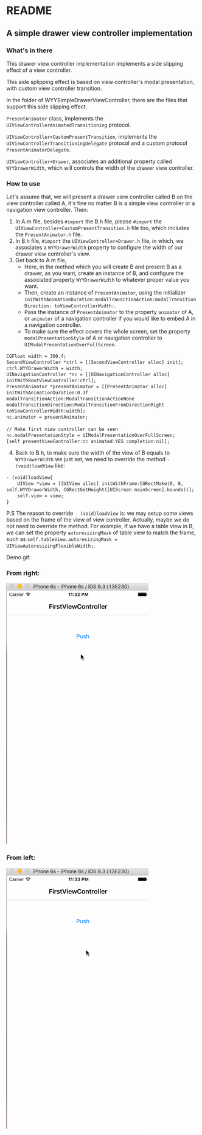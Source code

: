 # README

## A simple drawer view controller implementation

### What's in there

This drawer view controller implementation implements a side slipping effect of a view controller.

This side splipping effect is based on view controller's modal presentation, with custom view controller transition.

In the folder of WYYSimpleDrawerViewController, there are the files that support this side slipping effect.

`PresentAnimator` class, implements the `UIViewControllerAnimatedTransitioning` protocol.

`UIViewController+CustomPresentTransition`, implements the `UIViewControllerTransitioningDelegate` protocol and a custom protocol `PresentAnimatorDelegate`.

`UIViewController+Drawer`, associates an additional property called `WYYDrawerWidth`, which will controls the width of the drawer view controller. 

### How to use

Let's assume that, we will present a drawer view controller called B on the view controller called A, it's fine no matter B is a simple view controller or a navigation view controller.
Then:

1. In A.m file, besides `#import` the B.h file, please `#import` the `UIViewController+CustomPresentTransition.h` file too, which includes the `PresentAnimator.h` file.
2. In B.h file, `#import` the `UIViewController+Drawer.h` file, in which, we associates a `WYYDrawerWidth` property to configure the width of our drawer view controller's view.
3. Get back to A.m file, 
	- Here, in the method which you will create B and present B as a drawer, as you want, create an instance of B, and configure the associated property `WYYDrawerWidth` to whatever proper value you want. 
	- Then, create an instance of `PresentAnimator`, using the initializer `initWithAnimationDuration:modalTransitionAction:modalTransitionDirection: toViewControllerWidth:`.
	- Pass the instance of `PresentAnimator` to the property `animator` of A, or `animator` of a navigation controller if you would like to embed A in a navigation controller.
	- To make sure the effect covers the whole screen, set the property `modalPresentationStyle` of A or navigation controller to `UIModalPresentationOverFullScreen`.

```objc
CGFloat width = 300.f;
SecondViewController *ctrl = [[SecondViewController alloc] init];
ctrl.WYYDrawerWidth = width;
UINavigationController *nc = [[UINavigationController alloc] initWithRootViewController:ctrl];
PresentAnimator *presentAnimator = [[PresentAnimator alloc] initWithAnimationDuration:0.3f modalTransitionAction:ModalTransitionActionNone modalTransitionDirection:ModalTransitionFromDirectionRight toViewControllerWidth:width];
nc.animator = presentAnimator;
    
// Make first view controller can be seen
nc.modalPresentationStyle = UIModalPresentationOverFullScreen;
[self presentViewController:nc animated:YES completion:nil];
```

4. Back to B.h, to make sure the width of the view of B equals to `WYYDrawerWidth` we just set, we need to override the method `- (void)loadView` like:

```objc
- (void)loadView{
    UIView *view = [[UIView alloc] initWithFrame:CGRectMake(0, 0, self.WYYDrawerWidth, CGRectGetHeight([UIScreen mainScreen].bounds))];
    self.view = view;
}
```

P.S The reason to override `- (void)loadView` is: we may setup some views based on the frame of the view of view controller. Actually, maybe we do not need to override the method. For example, if we have a table view in B, we can set the property `autoresizingMask` of table view to match the frame, such as `self.tableView.autoresizingMask = UIViewAutoresizingFlexibleWidth;`.


Demo gif:

### From right:
![From right](./demo-gif/demo1.gif)

### From left:
![From left](./demo-gif/demo2.gif)

